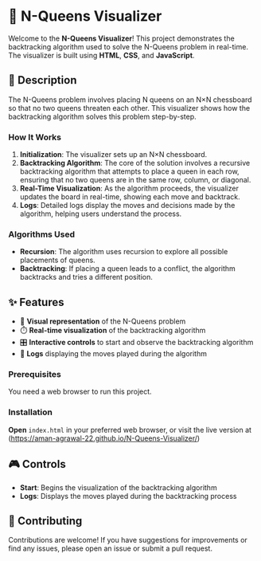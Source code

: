 # 🏰 N-Queens Visualizer

Welcome to the **N-Queens Visualizer**! This project demonstrates the backtracking algorithm used to solve the N-Queens problem in real-time. The visualizer is built using **HTML**, **CSS**, and **JavaScript**.

## 📝 Description

The N-Queens problem involves placing N queens on an N×N chessboard so that no two queens threaten each other. This visualizer shows how the backtracking algorithm solves this problem step-by-step. 

### How It Works

1. **Initialization**: The visualizer sets up an N×N chessboard.
2. **Backtracking Algorithm**: The core of the solution involves a recursive backtracking algorithm that attempts to place a queen in each row, ensuring that no two queens are in the same row, column, or diagonal.
3. **Real-Time Visualization**: As the algorithm proceeds, the visualizer updates the board in real-time, showing each move and backtrack.
4. **Logs**: Detailed logs display the moves and decisions made by the algorithm, helping users understand the process.

### Algorithms Used

- **Recursion**: The algorithm uses recursion to explore all possible placements of queens.
- **Backtracking**: If placing a queen leads to a conflict, the algorithm backtracks and tries a different position.

## ✨ Features

- 🎨 **Visual representation** of the N-Queens problem
- ⏱️ **Real-time visualization** of the backtracking algorithm
- 🎛️ **Interactive controls** to start and observe the backtracking algorithm
- 📜 **Logs** displaying the moves played during the algorithm

### Prerequisites

You need a web browser to run this project.

### Installation

 **Open** `index.html` in your preferred web browser, or visit the live version at (https://aman-agrawal-22.github.io/N-Queens-Visualizer/)

## 🎮 Controls

- **Start**: Begins the visualization of the backtracking algorithm
- **Logs**: Displays the moves played during the backtracking process

## 🤝 Contributing

Contributions are welcome! If you have suggestions for improvements or find any issues, please open an issue or submit a pull request.



 
 
